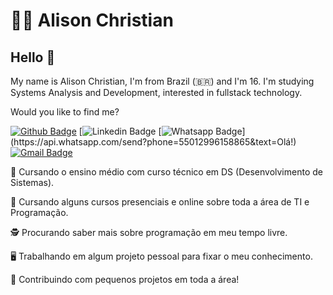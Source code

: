 # :man_technologist: Alison Christian

## Hello 👋

My name is Alison Christian, I'm from Brazil (🇧🇷) and I'm 16. I'm studying Systems Analysis and Development, interested in fullstack technology.

Would you like to find me?

[![Github Badge](https://img.shields.io/badge/-Github-000?style=flat-square&logo=Github&logoColor=white&link=https://github.com/alisonchs)](https://github.com/alisonchs)
[![Linkedin Badge](https://img.shields.io/badge/-LinkedIn-blue?style=flat-square&logo=Linkedin&logoColor=white&link=https://www.linkedin.com/in/alisonchs/)
[![Whatsapp Badge](https://img.shields.io/badge/-Whatsapp-4CA143?style=flat-square&labelColor=4CA143&logo=whatsapp&logoColor=white&link=https://api.whatsapp.com/send?phone=55011953544428&text=Olá!)](https://api.whatsapp.com/send?phone=55012996158865&text=Olá!)
[![Gmail Badge](https://img.shields.io/badge/-Gmail-c14438?style=flat-square&logo=Gmail&logoColor=white&link=mailto:alison.carvalho@etec.sp.gov.br)](mailto:alison.carvalho@etec.sp.gov.br)

📘 Cursando o ensino médio com curso técnico em DS (Desenvolvimento de Sistemas).

📘 Cursando alguns cursos presenciais e online sobre toda a área de TI e Programação.

🕵️‍ Procurando saber mais sobre programação em meu tempo livre.

🖥️ Trabalhando em algum projeto pessoal para fixar o meu conhecimento.

💭 Contribuindo com pequenos projetos em toda a área!


